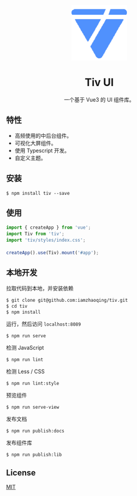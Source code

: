 <p align="center">
  <a href="https://iamzhaoqing.github.io/tiv">
    <img width="150" src="./website/images/tiv-logo.png" />
  </a>
</p>

<h1 align="center">Tiv UI</h1>

<p align="center">一个基于 Vue3 的 UI 组件库。</p>

## 特性

+ 高频使用的中后台组件。
+ 可视化大屏组件。
+ 使用 Typescript 开发。
+ 自定义主题。

## 安装

```shell
$ npm install tiv --save
```

## 使用

```js
import { createApp } from 'vue';
import Tiv from 'tiv';
import 'tiv/styles/index.css';

createApp().use(Tiv).mount('#app');
```

## 本地开发

拉取代码到本地，并安装依赖

```shell
$ git clone git@github.com:iamzhaoqing/tiv.git
$ cd tiv
$ npm install
```

运行，然后访问 `localhost:8089`

```shell
$ npm run serve
```

检测 JavaScript

```shell
$ npm run lint
```

检测 Less / CSS

```shell
$ npm run lint:style
```

预览组件

```shell
$ npm run serve-view
```

发布文档

```shell
$ npm run publish:docs
```

发布组件库

```shell
$ npm run publish:lib
```

## License
[MIT](http://opensource.org/licenses/MIT)


